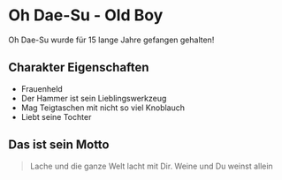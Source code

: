 ﻿# Oh Dae-Su - Old Boy
Oh Dae-Su wurde für 15 lange Jahre gefangen gehalten!
## Charakter Eigenschaften
* Frauenheld
* Der Hammer ist sein Lieblingswerkzeug
* Mag Teigtaschen mit nicht so viel Knoblauch
* Liebt seine Tochter
## Das ist sein Motto
> Lache und die ganze Welt lacht mit Dir. Weine und Du weinst allein